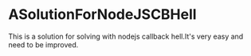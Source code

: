 # ASolutionForNodeJSCBHell
This is a solution for solving with nodejs callback hell.It's very easy and need to be improved.
